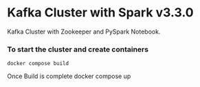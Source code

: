# Kafka Cluster with Spark v3.3.0

Kafka Cluster with Zookeeper and PySpark Notebook.

### To start the cluster and create containers
    docker compose build

Once Build is complete
    docker compose up

